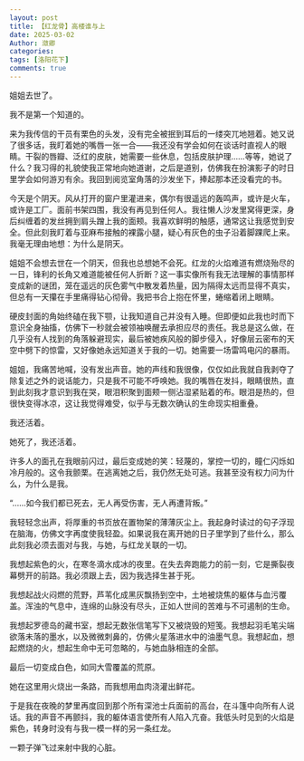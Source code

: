 ```yaml
---
layout: post
title: 【红龙骨】高楼谁与上
date: 2025-03-02
Author: 潋卿
categories: 
tags: [洛阳花下]
comments: true
--- 
```


姐姐去世了。

我不是第一个知道的。

来为我传信的干员有栗色的头发，没有完全被抿到耳后的一缕突兀地翘着。她又说了很多话，我盯着她的嘴唇一张一合——我还没有学会如何在谈话时直视人的眼睛。干裂的唇瓣、泛红的皮肤，她需要一些休息，包括皮肤护理……等等，她说了什么？我习得的礼貌使我正常地向她道谢，之后是道别，仿佛我在扮演影子的时日里学会如何游刃有余。我回到阅览室角落的沙发坐下，捧起那本还没看完的书。

今天是个阴天。风从打开的窗户里灌进来，偶尔有很遥远的轰鸣声，或许是火车，或许是工厂。面前书架四围，我没有再见到任何人。我往懒人沙发里窝得更深，身后纠缠着的发丝拥到肩头蹭上我的面颊。我喜欢鲜明的触感，通常这让我感觉到安全。但此刻我盯着与亚麻布接触的裸露小腿，疑心有灰色的虫子沿着脚踝爬上来。我毫无理由地想：为什么是阴天。

姐姐不会想去世在一个阴天，但我也总想她不会死。红龙的火焰难道有燃烧殆尽的一日，锋利的长角又难道能被任何人折断？这一事实像所有我无法理解的事情那样变成新的谜团，笼在遥远的灰色雾气中散发着热量，因为隔得太远而显得不真实，但总有一天攥在手里痛得钻心彻骨。我把书合上抱在怀里，蜷缩着闭上眼睛。

硬皮封面的角始终磕在我下颚，让我知道自己并没有入睡。但即便如此我也时而下意识全身抽搐，仿佛下一秒就会被领袖唤醒去承担应尽的责任。我总是这么做，在几乎没有人找到的角落躲避现实，最后被她疾风般的脚步侵入，好像层云密布的天空中劈下的惊雷，又好像她永远知道关于我的一切。她需要一场雷鸣电闪的暴雨。

姐姐，我痛苦地喊，没有发出声音。她的声线和我很像，仅仅如此我就自我剥夺了除复述之外的说话能力，只是我不可能不呼唤她。我的嘴唇在发抖，眼睛很热，直到此刻我才意识到我在哭，眼泪积聚到面颊一侧沾湿紧贴着的布。眼泪是热的，但很快变得冰凉，这让我觉得难受，似乎与无数次确认的生命现实相重叠。

我还活着。

她死了，我还活着。

许多人的面孔在我眼前闪过，最后变成她的笑：轻蔑的，掌控一切的，瞳仁闪烁如冷月般的。这令我颤栗。在逃离她之后，我仍然无处可逃。我甚至没有权力问为什么，为什么是我。

“……如今我们都已死去，无人再受伤害，无人再遭背叛。”

我轻轻念出声，将厚重的书页放在置物架的薄薄灰尘上。我起身时读过的句子浮现在脑海，仿佛文字再度使我轻盈。如果说我在离开她的日子里学到了些什么，那么此刻我必须去面对与我，与她，与红龙关联的一切。

我想起紫色的火，在寒冬滴水成冰的夜里。在失去奔跑能力的前一刻，它是撕裂夜幕劈开的前路。我必须跟上去，因为我选择生甚于死。

我想起战火闷燃的荒野，芦苇化成黑灰飘扬到空中，土地被烧焦的躯体与血污覆盖。浑浊的气息中，连绵的山脉没有尽头，正如人世间的苦难与不可遏制的生命。

我想起罗德岛的藏书室，想起无数张信笔写下又被烧毁的短笺。我想起羽毛笔尖端欲落未落的墨水，以及微微刺鼻的，仿佛火星落进水中的油墨气息。我想起血，想起燃烧的火，想起生命中无可忽略的，与她血脉相连的全部。

最后一切变成白色，如同大雪覆盖的荒原。

她在这里用火烧出一条路，而我想用血肉浇灌出鲜花。

于是我在夜晚的梦里再度回到那个所有深池士兵面前的高台，在斗篷中向所有人说话。我的声音不再颤抖，我的躯体语言使所有人陷入亢奋。我低头时见到的火焰是紫色，转身时没有与我一模一样的另一条红龙。

一颗子弹飞过来射中我的心脏。
